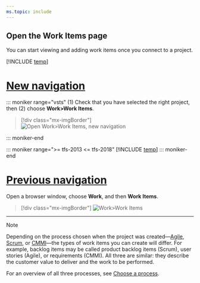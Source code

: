 ```yaml
---
ms.topic: include
---
```


## Open the Work Items page
You can start viewing and adding work items once you connect to a project. 

<a id="browser" /> 

[!INCLUDE [temp](/vsts/work/_shared/new-agile-hubs-feature)] 

# [New navigation](#tab/new-nav)
::: moniker range="vsts"
(1) Check that you have selected the right project, then (2) choose **Work>Work Items**. 

> [!div class="mx-imgBorder"]  
> ![Open Work>Work Items, new navigation](/vsts/work/work-items/_img/view-add/open-work-items-agile.png)

::: moniker-end

::: moniker range=">= tfs-2013 <= tfs-2018"
[!INCLUDE [temp](/vsts/work/_shared/new-agile-hubs-feature-not-supported)] 
::: moniker-end

# [Previous navigation](#tab/previous-nav)

Open a browser window, choose **Work**, and then **Work Items**. 

> [!div class="mx-imgBorder"]
![Work>Work Items ](/vsts/work/work-items/_img/view-add/work-items-hub.png)

---

> [!NOTE]    
>Depending on the process chosen when the project was created&mdash;[Agile](/vsts/work/work-items/guidance/agile-process-workflow.md), [Scrum](/vsts/work/work-items/guidance/scrum-process-workflow.md), or [CMMI](/vsts/work/work-items/guidance/cmmi-process-workflow.md)&mdash;the types of work items you can create will differ. For example, backlog items may be called product backlog items (Scrum), user stories (Agile), or requirements (CMMI). All three are similar: they describe the customer value to deliver and the work to be performed.
>
> For an overview of all three processes, see [Choose a process](/vsts/work/work-items/guidance/choose-process.md). 


